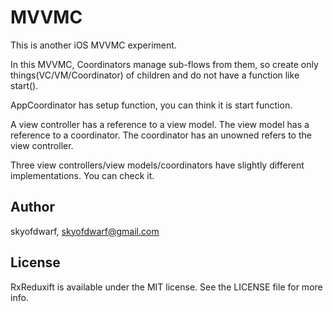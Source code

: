 # MVVMC
This is another iOS MVVMC experiment.

In this MVVMC, Coordinators manage sub-flows from them, so create only things(VC/VM/Coordinator) of children and do not have a function like start().

AppCoordinator has setup function, you can think it is start function.

A view controller has a reference to a view model.
The view model has a reference to a coordinator.
The coordinator has an unowned refers to the view controller.

Three view controllers/view models/coordinators have slightly different implementations.
You can check it.

## Author

skyofdwarf, skyofdwarf@gmail.com

## License

RxReduxift is available under the MIT license. See the LICENSE file for more info.
